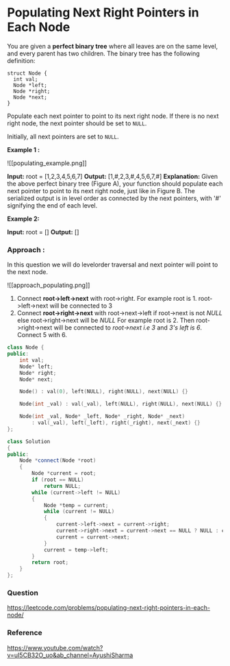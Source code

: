 # Populating Next Right Pointers in Each Node

You are given a **perfect binary tree** where all leaves are on the same level, and every parent has two children. The binary tree has the following definition:

```
struct Node {
  int val;
  Node *left;
  Node *right;
  Node *next;
}
```

Populate each next pointer to point to its next right node. If there is no next right node, the next pointer should be set to `NULL`.

Initially, all next pointers are set to `NULL`.

**Example 1 :**

![[populating_example.png]]

**Input:** root = [1,2,3,4,5,6,7]
**Output:** [1,#,2,3,#,4,5,6,7,#]
**Explanation:** Given the above perfect binary tree (Figure A), your function should populate each next pointer to point to its next right node, just like in Figure B. The serialized output is in level order as connected by the next pointers, with '#' signifying the end of each level.

**Example 2:**

**Input:** root = []
**Output:** []

### Approach :

In this question we will do levelorder traversal and next pointer will point to the next node.

![[approach_populating.png]]

1. Connect **root->left->next** with root->right. For example root is 1. root->left->next will be connected to 3
2. Connect **root->right->next** with root->next->left if root->next is not _NULL_
   else root->right->next will be _NULL_
   For example root is 2. Then root->right->next will be connected to _root->next i.e 3_ and _3's left is 6_. Connect 5 with 6.

```cpp
class Node {
public:
    int val;
    Node* left;
    Node* right;
    Node* next;

    Node() : val(0), left(NULL), right(NULL), next(NULL) {}

    Node(int _val) : val(_val), left(NULL), right(NULL), next(NULL) {}

    Node(int _val, Node* _left, Node* _right, Node* _next)
        : val(_val), left(_left), right(_right), next(_next) {}
};

class Solution
{
public:
    Node *connect(Node *root)
    {
        Node *current = root;
        if (root == NULL)
            return NULL;
        while (current->left != NULL)
        {
            Node *temp = current;
            while (current != NULL)
            {
                current->left->next = current->right;
                current->right->next = current->next == NULL ? NULL : current->next->left;
                current = current->next;
            }
            current = temp->left;
        }
        return root;
    }
};
```

### Question

https://leetcode.com/problems/populating-next-right-pointers-in-each-node/

### Reference

https://www.youtube.com/watch?v=uI5CB32O_uo&ab_channel=AyushiSharma
